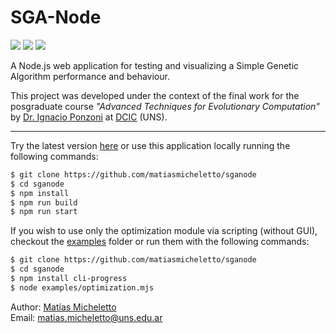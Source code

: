 # SGA-Node

<p align="">
    <img src="https://img.shields.io/github/license/matiasmicheletto/sganode">
    <img src="https://img.shields.io/github/package-json/v/matiasmicheletto/sganode">
    <img src="https://img.shields.io/website?down_color=red&down_message=offline&style=plastic&up_color=green&up_message=online&url=https%3A%2F%2Fsganode.herokuapp.com">
</p>

A Node.js web application for testing and visualizing a Simple Genetic Algorithm performance and behaviour.

This project was developed under the context of the final work for the posgraduate course *"Advanced Techniques for Evolutionary Computation"*  by [Dr. Ignacio Ponzoni](https://cs.uns.edu.ar/~ip/) at [DCIC](https://cs.uns.edu.ar/~devcs/) (UNS).

---

Try the latest version [here](http://sganode.herokuapp.com/) or use this application locally running the following commands:

```bash
$ git clone https://github.com/matiasmicheletto/sganode
$ cd sganode
$ npm install
$ npm run build
$ npm run start
```

If you wish to use only the optimization module via scripting (without GUI), checkout the [examples](examples) folder or run them with the following commands:

```bash
$ git clone https://github.com/matiasmicheletto/sganode
$ cd sganode
$ npm install cli-progress
$ node examples/optimization.mjs
```

Author: [Matías Micheletto](https://matiasmicheletto.github.com)  
Email: [matias.micheletto@uns.edu.ar](mailto:matias.micheletto@uns.edu.ar)  
